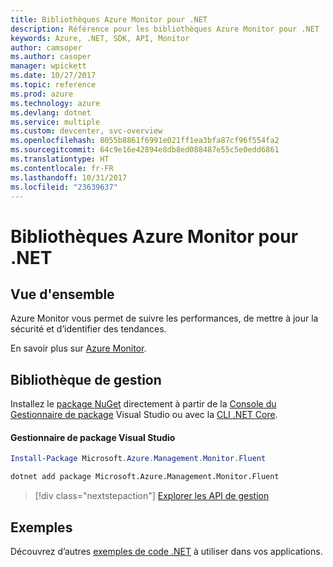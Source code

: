 ```yaml
---
title: Bibliothèques Azure Monitor pour .NET
description: Référence pour les bibliothèques Azure Monitor pour .NET
keywords: Azure, .NET, SDK, API, Monitor
author: camsoper
ms.author: casoper
manager: wpickett
ms.date: 10/27/2017
ms.topic: reference
ms.prod: azure
ms.technology: azure
ms.devlang: dotnet
ms.service: multiple
ms.custom: devcenter, svc-overview
ms.openlocfilehash: 8055b8861f6991e021ff1ea3bfa87cf96f554fa2
ms.sourcegitcommit: 64c9e16e42894e8db8ed088487e55c5e0edd6861
ms.translationtype: HT
ms.contentlocale: fr-FR
ms.lasthandoff: 10/31/2017
ms.locfileid: "23639637"
---
```

# <a name="azure-monitor-libraries-for-net"></a>Bibliothèques Azure Monitor pour .NET

## <a name="overview"></a>Vue d'ensemble

Azure Monitor vous permet de suivre les performances, de mettre à jour la sécurité et d’identifier des tendances.

En savoir plus sur [Azure Monitor](/azure/monitoring-and-diagnostics/).   

## <a name="management-library"></a>Bibliothèque de gestion

Installez le [package NuGet](https://www.nuget.org/packages/Microsoft.Azure.Management.Monitor.Fluent) directement à partir de la [Console du Gestionnaire de package][PackageManager] Visual Studio ou avec la [CLI .NET Core][DotNetCLI].

#### <a name="visual-studio-package-manager"></a>Gestionnaire de package Visual Studio

```powershell
Install-Package Microsoft.Azure.Management.Monitor.Fluent
```

```bash
dotnet add package Microsoft.Azure.Management.Monitor.Fluent
```

> [!div class="nextstepaction"]
> [Explorer les API de gestion](/dotnet/api/overview/azure/monitor/management)

## <a name="samples"></a>Exemples

Découvrez d’autres [exemples de code .NET](https://azure.microsoft.com/resources/samples/?platform=dotnet) à utiliser dans vos applications.

[PackageManager]: https://docs.microsoft.com/nuget/tools/package-manager-console
[DotNetCLI]: https://docs.microsoft.com/dotnet/core/tools/dotnet-add-package